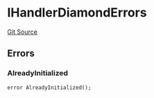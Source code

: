 # IHandlerDiamondErrors
[Git Source](https://github.com/thrackle-io/tron/blob/50727ee9211084f05b8690e3435981873338f44e/src/common/IErrors.sol)


## Errors
### AlreadyInitialized

```solidity
error AlreadyInitialized();
```

